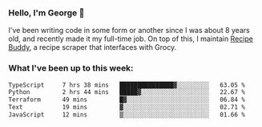 ### Hello, I'm George 👋

I've been writing code in some form or another since I was about 8 years old, and recently made it my full-time job. On top of this, I maintain [Recipe Buddy](https://github.com/georgegebbett/recipe-buddy), a recipe scraper that interfaces with Grocy.  

<!--
**georgegebbett/georgegebbett** is a ✨ _special_ ✨ repository because its `README.md` (this file) appears on your GitHub profile.

Here are some ideas to get you started:

- 🔭 I’m currently working on ...
- 🌱 I’m currently learning ...
- 👯 I’m looking to collaborate on ...
- 🤔 I’m looking for help with ...
- 💬 Ask me about ...
- 📫 How to reach me: ...
- 😄 Pronouns: ...
- ⚡ Fun fact: ...
-->

### What I've been up to this week:
<!--START_SECTION:waka-->

```txt
TypeScript     7 hrs 38 mins   ███████████████▓░░░░░░░░░   63.05 %
Python         2 hrs 44 mins   █████▓░░░░░░░░░░░░░░░░░░░   22.67 %
Terraform      49 mins         █▓░░░░░░░░░░░░░░░░░░░░░░░   06.84 %
Text           19 mins         ▓░░░░░░░░░░░░░░░░░░░░░░░░   02.71 %
JavaScript     12 mins         ▒░░░░░░░░░░░░░░░░░░░░░░░░   01.66 %
```

<!--END_SECTION:waka-->
